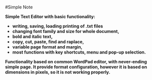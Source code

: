 #Simple Note

<b>Simple Text Editor<b> with basic functionality:
- writing, saving, loading printing of .txt files
- changing font family and size for whole document,
- bold and italic text,
- copy, cut, paste, find and raplace,
- variable page format and margin,
- most functions with key shortcuts, menu and pop-up selection.

Functionality based on common WordPad editor, with never-ending simple page. 
It provide format configuration, however it is based on dimensions in pixels, so it is not working properly.

